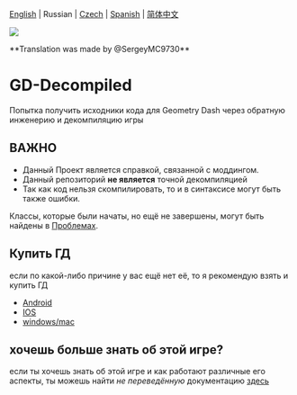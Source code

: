 [English](README.md) | Russian | [Czech](README-CZ.md) | [Spanish](README-ES.md) | [简体中文](README-CN.md)
<p>
<a href="https://discord.gg/GpBrjrebd5"><img src=https://img.shields.io/badge/Discord_Server-3670a0?style=for-the-badge&logo=discord&logoColor=white></a>
</p>
**Translation was made by @SergeyMC9730**

# GD-Decompiled
 Попытка получить исходники кода для Geometry Dash через обратную инженерию и декомпиляцию игры

## ВАЖНО

- Данный Проект является справкой, связанной с моддингом.
- Данный репозиторий <b>не является</b> точной декомпиляцией
- Так как код нельзя скомпилировать, то и в синтаксисе могут быть также ошибки.

Классы, которые были начаты, но ещё не завершены, могут быть найдены в
[Проблемах](https://github.com/Wyliemaster/GD-Decompiled/issues).

## Купить ГД

если по какой-либо причине у вас ещё нет её, то я рекомендую взять и купить ГД

- [Android](https://play.google.com/store/apps/details?id=com.robtopx.geometryjump&hl=en_GB&gl=US)
- [IOS](https://apps.apple.com/us/app/geometry-dash/id625334537)
- [windows/mac](https://store.steampowered.com/app/322170/Geometry_Dash/)

## хочешь больше знать об этой игре?

если ты хочешь знать об этой игре и как работают различные его аспекты, ты можешь найти *не переведённую* документацию [здесь](https://github.com/Wyliemaster/gddocs)
